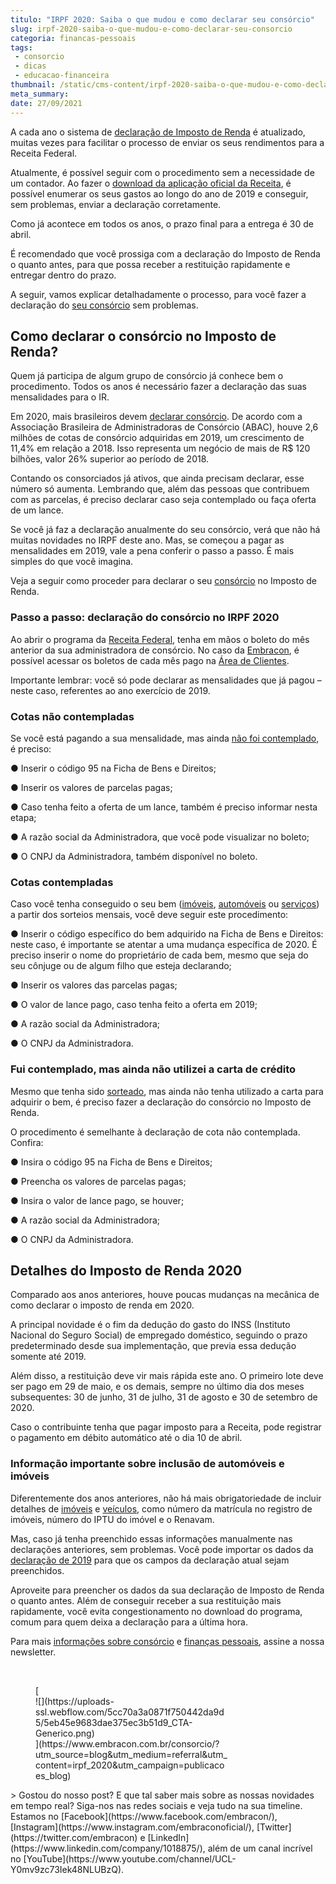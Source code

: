 ```yaml
---
titulo: "IRPF 2020: Saiba o que mudou e como declarar seu consórcio"
slug: irpf-2020-saiba-o-que-mudou-e-como-declarar-seu-consorcio
categoria: financas-pessoais
tags:
 - consorcio
 - dicas
 - educacao-financeira
thumbnail: /static/cms-content/irpf-2020-saiba-o-que-mudou-e-como-declarar-seu-consorcio.jpg
meta_summary: 
date: 27/09/2021
---
```

A cada ano o sistema de [declaração de Imposto de Renda](https://www.embracon.com.br/blog/como-declarar-o-consorcio-no-imposto-de-renda-saiba-aqui) é atualizado, muitas vezes para facilitar o processo de enviar os seus rendimentos para a Receita Federal.

Atualmente, é possível seguir com o procedimento sem a necessidade de um contador. Ao fazer o [download da aplicação oficial da Receita](http://receita.economia.gov.br/interface/cidadao/irpf/2018/download), é possível enumerar os seus gastos ao longo do ano de 2019 e conseguir, sem problemas, enviar a declaração corretamente.

Como já acontece em todos os anos, o prazo final para a entrega é 30 de abril.

É recomendado que você prossiga com a declaração do Imposto de Renda o quanto antes, para que possa receber a restituição rapidamente e entregar dentro do prazo.

A seguir, vamos explicar detalhadamente o processo, para você fazer a declaração do [seu consórcio](http://www.embracon.com.br) sem problemas.

Como declarar o consórcio no Imposto de Renda?
----------------------------------------------

Quem já participa de algum grupo de consórcio já conhece bem o procedimento. Todos os anos é necessário fazer a declaração das suas mensalidades para o IR.

Em 2020, mais brasileiros devem [declarar consórcio](https://www.embracon.com.br/blog/como-declarar-o-consorcio-no-imposto-de-renda-saiba-aqui). De acordo com a Associação Brasileira de Administradoras de Consórcio (ABAC), houve 2,6 milhões de cotas de consórcio adquiridas em 2019, um crescimento de 11,4% em relação a 2018. Isso representa um negócio de mais de R$ 120 bilhões, valor 26% superior ao período de 2018.

Contando os consorciados já ativos, que ainda precisam declarar, esse número só aumenta. Lembrando que, além das pessoas que contribuem com as parcelas, é preciso declarar caso seja contemplado ou faça oferta de um lance.

Se você já faz a declaração anualmente do seu consórcio, verá que não há muitas novidades no IRPF deste ano. Mas, se começou a pagar as mensalidades em 2019, vale a pena conferir o passo a passo. É mais simples do que você imagina.

Veja a seguir como proceder para declarar o seu [consórcio](https://www.embracon.com.br/conhecaoconsorcio/o-que-e-consorcio) no Imposto de Renda.

### Passo a passo: declaração do consórcio no IRPF 2020

Ao abrir o programa da [Receita Federal](https://receita.economia.gov.br/), tenha em mãos o boleto do mês anterior da sua administradora de consórcio. No caso da [Embracon](https://www.embracon.com.br/), é possível acessar os boletos de cada mês pago na [Área de Clientes](https://www.embracon.com.br/clientes).

Importante lembrar: você só pode declarar as mensalidades que já pagou – neste caso, referentes ao ano exercício de 2019.

### Cotas não contempladas

Se você está pagando a sua mensalidade, mas ainda [não foi contemplado](https://www.embracon.com.br/blog/saiba-o-que-fazer-quando-for-contemplado-no-consorcio), é preciso:

● Inserir o código 95 na Ficha de Bens e Direitos;

● Inserir os valores de parcelas pagas;

● Caso tenha feito a oferta de um lance, também é preciso informar nesta etapa;

● A razão social da Administradora, que você pode visualizar no boleto;

● O CNPJ da Administradora, também disponível no boleto.

### Cotas contempladas

Caso você tenha conseguido o seu bem ([imóveis](https://www.embracon.com.br/consorcio-de-imoveis), [automóveis](https://www.embracon.com.br/consorcio-de-carros) ou [serviços](https://www.embracon.com.br/consorcio-servicos)) a partir dos sorteios mensais, você deve seguir este procedimento:

● Inserir o código específico do bem adquirido na Ficha de Bens e Direitos: neste caso, é importante se atentar a uma mudança específica de 2020. É preciso inserir o nome do proprietário de cada bem, mesmo que seja do seu cônjuge ou de algum filho que esteja declarando;

● Inserir os valores das parcelas pagas;

● O valor de lance pago, caso tenha feito a oferta em 2019;

● A razão social da Administradora;

● O CNPJ da Administradora.

### Fui contemplado, mas ainda não utilizei a carta de crédito

Mesmo que tenha sido [sorteado](https://www.embracon.com.br/blog/saiba-o-que-fazer-quando-for-contemplado-no-consorcio), mas ainda não tenha utilizado a carta para adquirir o bem, é preciso fazer a declaração do consórcio no Imposto de Renda.

O procedimento é semelhante à declaração de cota não contemplada. Confira:

● Insira o código 95 na Ficha de Bens e Direitos;

● Preencha os valores de parcelas pagas;

● Insira o valor de lance pago, se houver;

● A razão social da Administradora;

● O CNPJ da Administradora.

Detalhes do Imposto de Renda 2020
---------------------------------

Comparado aos anos anteriores, houve poucas mudanças na mecânica de como declarar o imposto de renda em 2020.

A principal novidade é o fim da dedução do gasto do INSS (Instituto Nacional do Seguro Social) de empregado doméstico, seguindo o prazo predeterminado desde sua implementação, que previa essa dedução somente até 2019.

Além disso, a restituição deve vir mais rápida este ano. O primeiro lote deve ser pago em 29 de maio, e os demais, sempre no último dia dos meses subsequentes: 30 de junho, 31 de julho, 31 de agosto e 30 de setembro de 2020.

Caso o contribuinte tenha que pagar imposto para a Receita, pode registrar o pagamento em débito automático até o dia 10 de abril.

### Informação importante sobre inclusão de automóveis e imóveis

Diferentemente dos anos anteriores, não há mais obrigatoriedade de incluir detalhes de [imóveis](https://www.embracon.com.br/consorcio-de-imoveis) e [veículos](https://www.embracon.com.br/consorcio-de-carros), como número da matrícula no registro de imóveis, número do IPTU do imóvel e o Renavam.

Mas, caso já tenha preenchido essas informações manualmente nas declarações anteriores, sem problemas. Você pode importar os dados da [declaração de 2019](https://www.embracon.com.br/blog/aprenda-a-declarar-o-consorcio-no-imposto-de-renda-2019) para que os campos da declaração atual sejam preenchidos.

Aproveite para preencher os dados da sua declaração de Imposto de Renda o quanto antes. Além de conseguir receber a sua restituição mais rapidamente, você evita congestionamento no download do programa, comum para quem deixa a declaração para a última hora.

Para mais [informações sobre consórcio](https://www.embracon.com.br/category/consorcio) e [finanças pessoais](https://www.embracon.com.br/category/financas-pessoais), assine a nossa newsletter.

‍

<figure class="w-richtext-figure-type-image w-richtext-align-center" style="max-width:310px">[<div>![](https://uploads-ssl.webflow.com/5cc70a3a0871f750442da9d5/5eb45e9683dae375ec3b51d9_CTA-Generico.png)</div>](https://www.embracon.com.br/consorcio/?utm_source=blog&utm_medium=referral&utm_content=irpf_2020&utm_campaign=publicacoes_blog)</figure>> Gostou do nosso post? E que tal saber mais sobre as nossas novidades em tempo real? Siga-nos nas redes sociais e veja tudo na sua timeline. Estamos no [Facebook](https://www.facebook.com/embracon/), [Instagram](https://www.instagram.com/embraconoficial/), [Twitter](https://twitter.com/embracon) e [LinkedIn](https://www.linkedin.com/company/1018875/), além de um canal incrível no [YouTube](https://www.youtube.com/channel/UCL-Y0mv9zc73Iek48NLUBzQ).

‍
